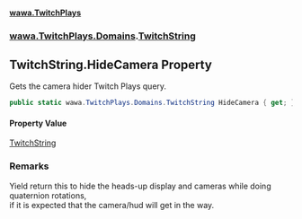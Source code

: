#### [wawa.TwitchPlays](index.md 'index')
### [wawa.TwitchPlays.Domains](wawa.TwitchPlays.Domains.md 'wawa.TwitchPlays.Domains').[TwitchString](TwitchString.md 'wawa.TwitchPlays.Domains.TwitchString')

## TwitchString.HideCamera Property

Gets the camera hider Twitch Plays query.

```csharp
public static wawa.TwitchPlays.Domains.TwitchString HideCamera { get; }
```

#### Property Value
[TwitchString](TwitchString.md 'wawa.TwitchPlays.Domains.TwitchString')

### Remarks
  
Yield return this to hide the heads-up display and cameras while doing quaternion rotations,  
if it is expected that the camera/hud will get in the way.